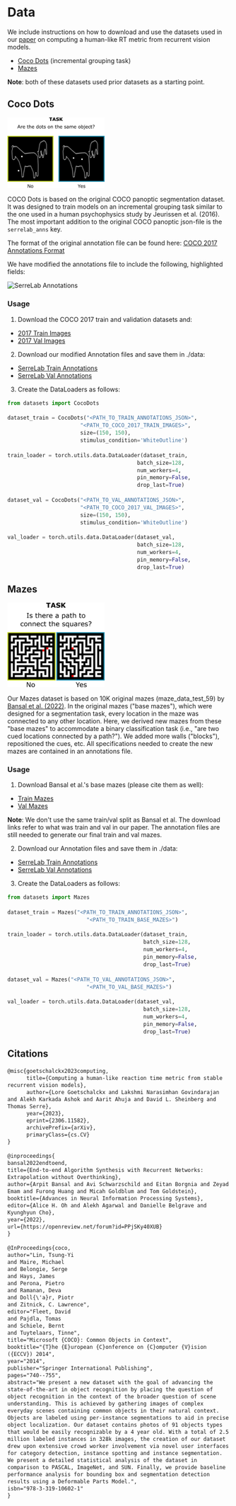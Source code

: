 # Data

We include instructions on how to download and use the datasets used in  our <a href="https://arxiv.org/abs/2306.11582">paper</a> on computing a human-like RT metric from recurrent vision models.
- <a href="#coco-dots">Coco Dots</a> (incremental grouping task)
- <a href="#mazes">Mazes</a>

<b>Note</b>: both of these datasets used prior datasets as a starting point.


## Coco Dots
<img src="../illustrations/task_grouping.png" width="220">

COCO Dots is based on the original COCO panoptic segmentation dataset. It was designed to train models on an incremental grouping task similar to the one used in a human psychophysics study by Jeurissen et al. (2016). The most important addition to the original COCO panoptic json-file is the `serrelab_anns` key.

The format of the original annotation file can be found here: [COCO 2017 Annotations Format](https://cocodataset.org/#format-data)

We have modified the annotations file to include the following, highlighted fields:

![SerreLab Annotations](https://i.ibb.co/mHnDbWD/Coco-Dataset-Information.png)

### Usage
1. Download the COCO 2017 train and validation datasets and:
  -  [2017 Train Images](http://images.cocodataset.org/zips/train2017.zip)
  -  [2017 Val Images](http://images.cocodataset.org/zips/val2017.zip)

2. Download our modified Annotation files and save them in ./data:
  - [SerreLab Train Annotations](https://drive.google.com/file/d/18ZINTHV2ySURONqc_1gWLq3vS7GSqvqC/view?usp=sharing)
  - [SerreLab Val Annotations](https://drive.google.com/file/d/1EvuhzoNJq0eTYaBQpdfqukY9v1B_-jqs/view?usp=sharing)

3. Create the DataLoaders as follows:
  ```python
from datasets import CocoDots

dataset_train = CocoDots("<PATH_TO_TRAIN_ANNOTATIONS_JSON>",
                         "<PATH_TO_COCO_2017_TRAIN_IMAGES>",
                         size=(150, 150),
                         stimulus_condition='WhiteOutline')

train_loader = torch.utils.data.DataLoader(dataset_train,
                                           batch_size=128, 
                                           num_workers=4,
                                           pin_memory=False, 
                                           drop_last=True)

dataset_val = CocoDots("<PATH_TO_VAL_ANNOTATIONS_JSON>",
                         "<PATH_TO_COCO_2017_VAL_IMAGES>",
                         size=(150, 150),
                         stimulus_condition='WhiteOutline')

val_loader = torch.utils.data.DataLoader(dataset_val,
                                           batch_size=128, 
                                           num_workers=4,
                                           pin_memory=False, 
                                           drop_last=True)
  ```
  
## Mazes
<img src="../illustrations/task_mazes.png" width="220">

Our Mazes dataset is based on 10K original mazes (maze_data_test_59) by <a href="https://openreview.net/forum?id=PPjSKy40XUB">Bansal et al. (2022)</a>. 
In the original mazes ("base mazes"), which were designed for a segmentation task, every location in the maze was connected to any other location. Here, we derived new mazes from these "base mazes"
to accommodate a binary classification task (i.e., "are two cued locations connected by a path?"). We added more walls ("blocks"), repositioned the cues, etc.
All specifications needed to create the new mazes are contained in an annotations file.


### Usage
1. Download Bansal et al.'s base mazes (please cite them as well):
  -  [Train Mazes](https://drive.google.com/file/d/1eYIjsRMewia3Qezq-eYuL_fqEzBWGfe5/view?usp=sharing)
  -  [Val Mazes](https://drive.google.com/file/d/1fHlBYlIzU_PjFn4dARw5L7PotKHfzR20/view?usp=sharing)

<b>Note</b>: We don't use the same train/val split as Bansal et al. The download links refer to what was train and val in our paper.
The annotation files are still needed to generate our final train and val mazes. 

2. Download our Annotation files and save them in ./data:
  - [SerreLab Train Annotations](https://drive.google.com/file/d/13mPb1AiUOIwqD0yZLIMcS2RvAgOqaKWP/view?usp=sharing)
  - [SerreLab Val Annotations](https://drive.google.com/file/d/15E9eZ7AXoaLuOVTNdupftIsHGOARztMM/view?usp=sharing)

3. Create the DataLoaders as follows:

```python
from datasets import Mazes

dataset_train = Mazes("<PATH_TO_TRAIN_ANNOTATIONS_JSON>",
                         "<PATH_TO_TRAIN_BASE_MAZES>")

train_loader = torch.utils.data.DataLoader(dataset_train,
                                           batch_size=128, 
                                           num_workers=4,
                                           pin_memory=False, 
                                           drop_last=True)

dataset_val = Mazes("<PATH_TO_VAL_ANNOTATIONS_JSON>",
                         "<PATH_TO_VAL_BASE_MAZES>")

val_loader = torch.utils.data.DataLoader(dataset_val,
                                           batch_size=128, 
                                           num_workers=4,
                                           pin_memory=False, 
                                           drop_last=True)

```

## Citations
```
@misc{goetschalckx2023computing,
      title={Computing a human-like reaction time metric from stable recurrent vision models}, 
      author={Lore Goetschalckx and Lakshmi Narasimhan Govindarajan and Alekh Karkada Ashok and Aarit Ahuja and David L. Sheinberg and Thomas Serre},
      year={2023},
      eprint={2306.11582},
      archivePrefix={arXiv},
      primaryClass={cs.CV}
}

@inproceedings{
bansal2022endtoend,
title={End-to-end Algorithm Synthesis with Recurrent Networks: Extrapolation without Overthinking},
author={Arpit Bansal and Avi Schwarzschild and Eitan Borgnia and Zeyad Emam and Furong Huang and Micah Goldblum and Tom Goldstein},
booktitle={Advances in Neural Information Processing Systems},
editor={Alice H. Oh and Alekh Agarwal and Danielle Belgrave and Kyunghyun Cho},
year={2022},
url={https://openreview.net/forum?id=PPjSKy40XUB}
}

@InProceedings{coco,
author="Lin, Tsung-Yi
and Maire, Michael
and Belongie, Serge
and Hays, James
and Perona, Pietro
and Ramanan, Deva
and Doll{\'a}r, Piotr
and Zitnick, C. Lawrence",
editor="Fleet, David
and Pajdla, Tomas
and Schiele, Bernt
and Tuytelaars, Tinne",
title="Microsoft {COCO}: Common Objects in Context",
booktitle="{T}he {E}uropean {C}onference on {C}omputer {V}ision ({ECCV}) 2014",
year="2014",
publisher="Springer International Publishing",
pages="740--755",
abstract="We present a new dataset with the goal of advancing the state-of-the-art in object recognition by placing the question of object recognition in the context of the broader question of scene understanding. This is achieved by gathering images of complex everyday scenes containing common objects in their natural context. Objects are labeled using per-instance segmentations to aid in precise object localization. Our dataset contains photos of 91 objects types that would be easily recognizable by a 4 year old. With a total of 2.5 million labeled instances in 328k images, the creation of our dataset drew upon extensive crowd worker involvement via novel user interfaces for category detection, instance spotting and instance segmentation. We present a detailed statistical analysis of the dataset in comparison to PASCAL, ImageNet, and SUN. Finally, we provide baseline performance analysis for bounding box and segmentation detection results using a Deformable Parts Model.",
isbn="978-3-319-10602-1"
}

```

